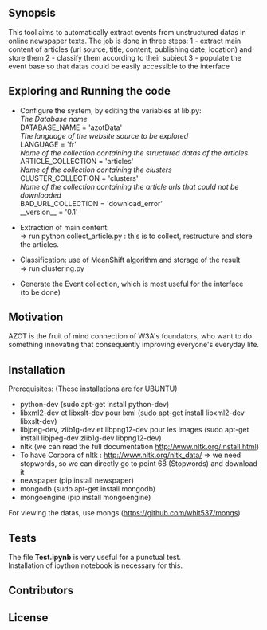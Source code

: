 ## Synopsis

This tool aims to automatically extract events from unstructured datas in online newspaper texts.
The job is done in three steps:
1 - extract main content of articles (url source, title, content, publishing date, location) and store them
2 - classify them according to their subject
3 - populate the event base so that datas could be easily accessible to the interface

## Exploring and Running the code

- Configure the system, by editing the variables at lib.py:
        <br/>_The Database name_
        <br/>DATABASE_NAME = 'azotData'
        <br/>_The language of the website source to be explored_
        <br/>LANGUAGE = 'fr'
        <br/>_Name of the collection containing the structured datas of the articles_ 
        <br/>ARTICLE_COLLECTION = 'articles'
        <br/>_Name of the collection containing the clusters_
        <br/>CLUSTER_COLLECTION = 'clusters'
        <br/>_Name of the collection containing the article urls that could not be downloaded_
        <br/>BAD\_URL\_COLLECTION = 'download_error'
        <br/>\_\_version\_\_ = '0.1'

- Extraction of main content: 
        <br/> => run python collect\_article.py <source URL> : this is to collect, restructure and store the articles.
- Classification: use of MeanShift algorithm and storage of the result
        <br/> => run clustering.py
- Generate the Event collection, which is most useful for the interface 
        <br/>(to be done)

## Motivation

AZOT is the fruit of mind connection of W3A's foundators, who want to do something innovating that consequently improving everyone's everyday life.

## Installation
Prerequisites: (These installations are for UBUNTU)
- python-dev (sudo apt-get install python-dev)
- libxml2-dev et libxslt-dev pour lxml (sudo apt-get install libxml2-dev libxslt-dev)
- libjpeg-dev, zlib1g-dev et libpng12-dev pour les images (sudo apt-get install libjpeg-dev zlib1g-dev libpng12-dev)
- nltk (we can read the full documentation http://www.nltk.org/install.html)
- To have Corpora of nltk : http://www.nltk.org/nltk_data/
    => we need stopwords, so we can directly go to point 68 (Stopwords) and download it
- newspaper (pip install newspaper)
- mongodb (sudo apt-get install mongodb)
- mongoengine (pip install mongoengine)

For viewing the datas, use mongs
(https://github.com/whit537/mongs)  

## Tests
The file __Test.ipynb__ is very useful for a punctual test.
<br/> Installation of ipython notebook is necessary for this.
## Contributors

## License
